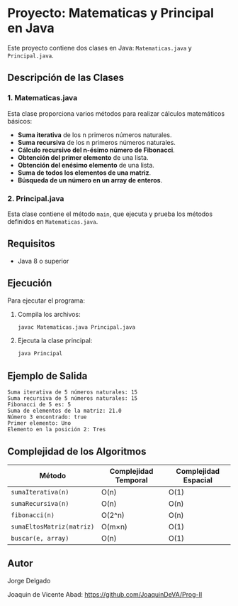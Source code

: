 # Proyecto: Matematicas y Principal en Java

Este proyecto contiene dos clases en Java: `Matematicas.java` y `Principal.java`.

## Descripción de las Clases

### 1. Matematicas.java
Esta clase proporciona varios métodos para realizar cálculos matemáticos básicos:

- **Suma iterativa** de los n primeros números naturales.
- **Suma recursiva** de los n primeros números naturales.
- **Cálculo recursivo del n-ésimo número de Fibonacci**.
- **Obtención del primer elemento** de una lista.
- **Obtención del enésimo elemento** de una lista.
- **Suma de todos los elementos de una matriz**.
- **Búsqueda de un número en un array de enteros**.

### 2. Principal.java
Esta clase contiene el método `main`, que ejecuta y prueba los métodos definidos en `Matematicas.java`.

## Requisitos
- Java 8 o superior

## Ejecución
Para ejecutar el programa:
1. Compila los archivos:
   ```sh
   javac Matematicas.java Principal.java
   ```
2. Ejecuta la clase principal:
   ```sh
   java Principal
   ```

## Ejemplo de Salida
```
Suma iterativa de 5 números naturales: 15
Suma recursiva de 5 números naturales: 15
Fibonacci de 5 es: 5
Suma de elementos de la matriz: 21.0
Número 3 encontrado: true
Primer elemento: Uno
Elemento en la posición 2: Tres
```

## Complejidad de los Algoritmos
| Método | Complejidad Temporal | Complejidad Espacial |
|--------|----------------------|----------------------|
| `sumaIterativa(n)` | O(n) | O(1) |
| `sumaRecursiva(n)` | O(n) | O(n) |
| `fibonacci(n)` | O(2^n) | O(n) |
| `sumaEltosMatriz(matriz)` | O(m×n) | O(1) |
| `buscar(e, array)` | O(n) | O(1) |

## Autor

Jorge Delgado 

Joaquin de Vicente Abad: https://github.com/JoaquinDeVA/Prog-II
